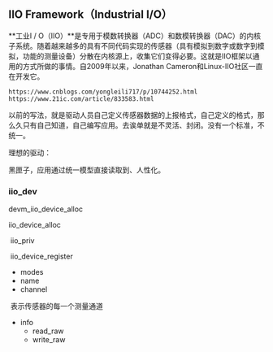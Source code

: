 ## **IIO Framework**（Industrial I/O）

**工业I / O（IIO）**是专用于模数转换器（ADC）和数模转换器（DAC）的内核子系统。随着越来越多的具有不同代码实现的传感器（具有模拟到数字或数字到模拟，功能的测量设备）分散在内核源上，收集它们变得必要。这就是IIO框架以通用的方式所做的事情。自2009年以来，Jonathan Cameron和Linux-IIO社区一直在开发它。

```
https://www.cnblogs.com/yongleili717/p/10744252.html
https://www.21ic.com/article/833583.html
```

以前的写法，就是驱动人员自己定义传感器数据的上报格式，自己定义的格式，那么久只有自己知道，自己编写应用。去诶单就是不灵活、封闭。没有一个标准，不统一。

理想的驱动：

黑匣子，应用通过统一模型直接读取到、人性化。

### iio_dev

devm_iio_device_alloc

iio_device_alloc 

​	 iio_priv

​		iio_device_register

- modes
- name
- channel

​	表示传感器的每一个测量通道

- info
  - read_raw
  - write_raw 
